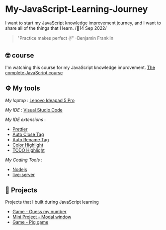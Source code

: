 # My-JavaScript-Learning-Journey

I want to start my JavaScript knowledge improvement journey, and I want to share all of the things that I learn. /📆14 Sep 2022/

> "Practice makes perfect ✌" -Benjamin Franklin

## 🤓 course
I'm watching this course for my JavaScript knowledge improvement.
[The complete JavaScript course](https://www.udemy.com/course/the-complete-javascript-course/)

## ⚙ My tools

_My laptop_ : [Lenovo Ideapad 5 Pro](<https://www.lenovo.com/us/en/p/laptops/ideapad/ideapad-500/ideapad-5-pro-gen-7-(16-inch-amd)/len101i0049?orgRef=https%253A%252F%252Fwww.google.com%252F>)

_My IDE_ : [Visual Studio Code](https://code.visualstudio.com/)

_My IDE extensions_ :

- [Prettier]()
- [Auto Close Tag]()
- [Auto Rename Tag]()
- [Color Highlight]()
- [TODO Highlight]()

_My Coding Tools_ :

- [Nodejs]()
- [live-server]()

## 💼 Projects

Projects that I built during JavaScript learning

- [Game - Guess my number](https://github.com/MostafaFotouhi/Game---guess-my-number)
- [Mini Project - Modal window](https://github.com/MostafaFotouhi/Modal-window)
- [Game - Pig game](https://github.com/MostafaFotouhi/pig-game)
